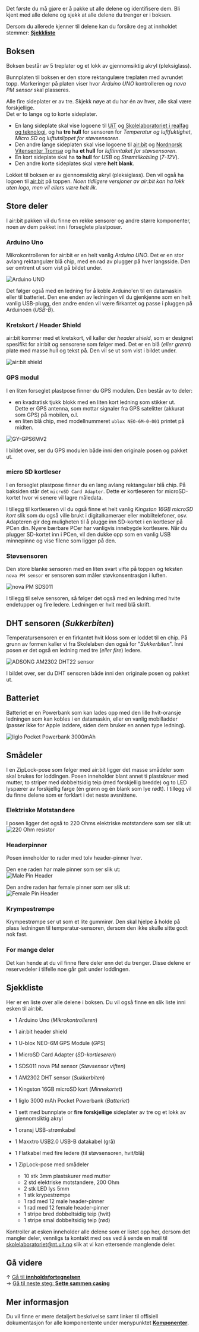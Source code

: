 Det første du må gjøre er å pakke ut alle delene og identifisere dem. Bli kjent
med alle delene og sjekk at alle delene du trenger er i boksen.

Dersom du allerede kjenner til delene kan du forsikre deg at innholdet stemmer:
**[Sjekkliste](#sjekkliste)**

## Boksen

Boksen består av 5 treplater og et lokk av gjennomsiktig akryl (pleksiglass).

Bunnplaten til boksen er den store rektangulære treplaten med avrundet topp.
Markeringer på platen viser hvor *Arduino UNO* kontrolleren og *nova PM 
sensor* skal plasseres.

Alle fire sideplater er av tre. Skjekk nøye at du har én av hver, alle skal være
forskjellige.  
Det er to lange og to korte sideplater.

* En lang sideplate skal vise logoene til 
  [UiT][uit-logo] og [Skolelaboratoriet i realfag og teknologi][skolelab-logo],
  og ha **tre hull** for sensoren for *Temperatur og luftfuktighet*, *Micro SD*
  og *luftutslippet for støvsensoren*.
* Den andre lange sideplaten skal vise logoene til [air:bit][airbit-logo] og
  [Nordnorsk Vitensenter Tromsø][vitensenteret-logo] og ha **et hull** for 
  *luftinntaket for støvsensoren*.
* En kort sideplate skal ha **to hull** for *USB* og *Strømtilkobling* (*7-12V*).
* Den andre korte sideplates skal være **helt blank**.

Lokket til boksen er av gjennomsiktig akryl (pleksiglass). Den vil også ha
logoen til [air:bit][airbit-logo] på toppen. *Noen tidligere versjoner av 
air:bit kan ha lokk uten logo, men vil ellers være helt lik.*

## Store deler

I air:bit pakken vil du finne en rekke sensorer og andre større komponenter,
noen av dem pakket inn i forseglete plastposer.

### Arduino Uno

Mikrokontrolleren for air:bit er en helt vanlig *Arduino UNO*. Det er en stor
avlang rektangulær blå chip, med en rad av plugger på hver langsside. Den ser
omtrent ut som vist på bildet under.

![Arduino UNO][arduino-uno-picture]

Det følger også med en ledning for å koble Arduino'en til en datamaskin eller
til batteriet. Den ene enden av ledningen vil du gjenkjenne som en helt vanlig
USB-plugg, den andre enden vil være firkantet og passe i pluggen på Arduinoen
(*USB-B*).

### Kretskort / Header Shield

air:bit kommer med et kretskort, vil kaller der *header shield*, som er designet
spesifikt for air:bit og sensorene som følger med. Det er en blå (*eller grønn*)
plate med masse hull og tekst på. Den vil se ut som vist i bildet under.

![air:bit shield][shield-picture]

### GPS modul

I en liten forseglet plastpose finner du GPS modulen. Den består av to deler:

* en kvadratisk tjukk blokk med en liten kort ledning som stikker ut.  
  Dette er GPS antenna, som mottar signaler fra GPS satelitter (akkurat som GPS)
  på mobilen, o.l.
* en liten blå chip, med modellnummeret `ublox NEO-6M-0-001` printet på midten.

![GY-GPS6MV2][airbit-gps-img]

I bildet over, ser du GPS modulen både inni den originale posen og pakket ut.

### micro SD kortleser

I en forseglet plastpose finner du en lang avlang rektangulær blå chip. På
baksiden står det `microSD Card Adapter`. Dette er kortleseren for 
microSD-kortet hvor vi senere vil lagre måledata.

I tillegg til kortleseren vil du også finne et helt vanlig 
*Kingston 16GB microSD kort* slik som du også ville brukt i digitalkameraer
eller mobiltelefoner, osv. Adapteren gir deg muligheten til å plugge inn 
SD-kortet i en kortleser på PCen din. Nyere bærbare PCer har vanligvis
innebygde kortlesere. Når du plugger SD-kortet inn i PCen, vil den dukke opp
som en vanlig USB minnepinne og vise filene som ligger på den.

### Støvsensoren

Den store blanke sensoren med en liten svart vifte på toppen og teksten
`nova PM sensor` er sensoren som måler støvkonsentrasjon i luften.

![nova PM SDS011][pm-sensor]

I tillegg til selve sensoren, så følger det også med en ledning med hvite
endetupper og fire ledere. Ledningen er hvit med blå skrift.

## DHT sensoren (*Sukkerbiten*)

Temperatursensoren er en firkantet hvit kloss som er loddet til en chip. På
grunn av formen kaller vi fra Skolelaben den også for "*Sukkerbiten*". Inni
posen er det også en ledning med tre (*eller fire*) ledere.

![ADSONG AM2302 DHT22 sensor][airbit-dht-img]

I bildet over, ser du DHT sensoren både inni den originale posen og pakket ut.

## Batteriet

Batteriet er en Powerbank som kan lades opp med den lille hvit-oransje ledningen
som kan kobles i en datamaskin, eller en vanlig mobilladder (passer ikke for 
Apple laddere, siden dem bruker en annen type ledning).

![Iiglo Pocket Powerbank 3000mAh][powerbank-img]

## Smådeler

I en ZipLock-pose som følger med air:bit ligger det masse smådeler som skal
brukes for loddingen. Posen inneholder blant annet ti plastskruer med mutter,
to striper med dobbeltsidig teip (med forskjellig bredde) og to LED lyspærer av
forskjellig farge (én grønn og én blank som lye rødt). I tillegg vil du finne
delene som er forklart i det neste avsnittene.

### Elektriske Motstandere

I posen ligger det også to 220 Ohms elektriske motstandere som ser slik ut:
![220 Ohm resistor][resistor-img]

### Headerpinner

Posen inneholder to rader med tolv header-pinner hver. 

Den ene raden har male pinner som ser slik ut:  
![Male Pin Header][male-pin-header-img]

Den andre raden har female pinner som ser slik ut:  
![Female Pin Header][female-pin-header-img]

### Krympestrømpe

Krympestrømpe ser ut som et lite gummirør. Den skal hjelpe å holde på plass
ledningen til temperatur-sensoren, dersom den ikke skulle sitte godt nok fast.

### For mange deler

Det kan hende at du vil finne flere deler enn det du trenger. Disse delene er
reservedeler i tilfelle noe går galt under loddingen.

## Sjekkliste

Her er en liste over alle delene i boksen. Du vil også finne en slik liste inni
esken til air:bit.

* 1 Arduino Uno (*Mikrokontrolleren*)
* 1 air:bit header shield
* 1 U-blox NEO-6M GPS Module (*GPS*)
* 1 MicroSD Card Adapter (*SD-kortleseren*)
* 1 SDS011 nova PM sensor (*Støvsensor viften*)
* 1 AM2302 DHT sensor (*Sukkerbiten*)
* 1 Kingston 16GB microSD kort (*Minnekortet*)
* 1 Iiglo 3000 mAh Pocket Powerbank (*Batteriet*)
* 1 sett med bunnplate or **fire forskjellige** sideplater av tre og et lokk
  av gjennomsiktig akryl

* 1 oransj USB-strømkabel
* 1 Maxxtro USB2.0 USB-B datakabel (grå)
* 1 Flatkabel med fire ledere (til støvsensoren, hvit/blå)
* 1 ZipLock-pose med smådeler
  * 10 stk 3mm plastskurer med mutter
  * 2 std elektriske motstandere, 200 Ohm
  * 2 stk LED lys 5mm
  * 1 stk krypestrømpe
  * 1 rad med 12 male header-pinner
  * 1 rad med 12 female header-pinner
  * 1 stripe bred dobbeltsidig teip (hvit)
  * 1 stripe smal dobbeltsidig teip (rød)

Kontroller at esken inneholder alle delene som er listet opp her, dersom det
mangler deler, vennligs ta kontakt med oss ved å sende en mail til
[skolelaboratoriet@nt.uit.no](mailto:skolelaboratoriet@nt.uit.no) slik at vi
kan ettersende manglende deler.

## Gå videre

&uarr; [Gå til **innholdsfortegnelsen**][home]  
&rarr; [Gå til neste steg: **Sette sammen casing**][casing]

## Mer informasjon

Du vil finne er mere detaljert beskrivelse samt linker til offisiell
dokumentasjon for alle komponentente under menypunktet 
**[Komponenter][components]**.

[home]: Guide-Bygging-og-Lodding
[casing]: Sette-sammen-treboksen
[components]: komponenter

[arduino-uno-picture]: https://www.arduino.cc/en/uploads/Guide/A000066_iso_both.jpg
[shield-picture]: airbit-shield.png
[airbit-gps-img]: airbit-gps-img.jpg
[pm-sensor]: http://aqicn.org/aqicn/view/images/sensors/sds011-large.png
[airbit-dht-img]: airbit-dht-img.jpg
[powerbank-img]: iiglo-pocket-powerbank-img.jpeg
[resistor-img]: 220Ohm_Res.png
[male-pin-header-img]: 6_Pin_Header.jpg
[female-pin-header-img]: pin-header-female-10pin.jpg

[airbit-logo]: airbit-logo-full.png
[uit-logo]: https://uit.no/ressurs/uit/grafisk/uit2013/logo/illLogo.jpeg
[skolelab-logo]: https://uit.no/Content/393666/skolelaboratoriet.jpg
[vitensenteret-logo]: https://nordnorsk.vitensenter.no/sites/all/themes/NNVtheme/logo.png
